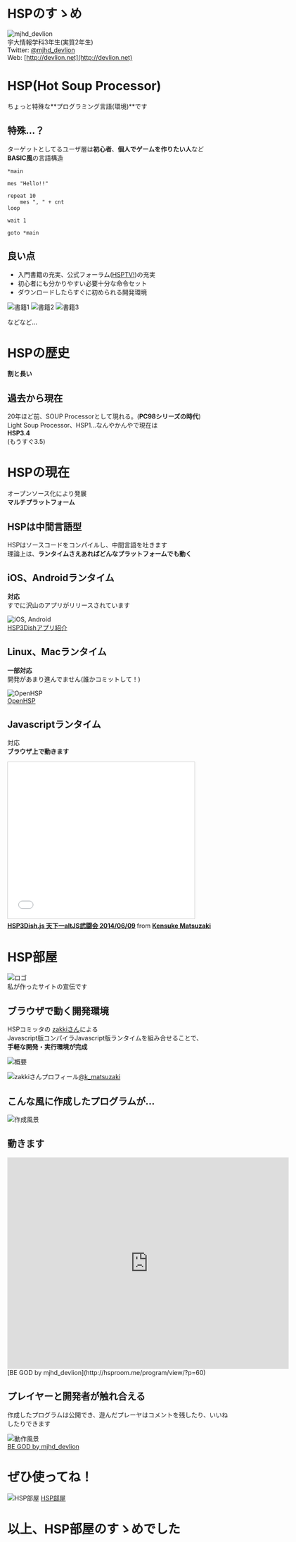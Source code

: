 # HSPのすゝめ

![mjhd_devlion](images/twitter_profile.png)  
宇大情報学科3年生(実質2年生)  
Twitter: [@mjhd_devlion](https://twitter.com/mjhd_devlion/)  
Web: [http://devlion.net](http://devlion.net)

# HSP(Hot Soup Processor)
ちょっと特殊な**プログラミング言語(環境)**です  

## 特殊…？
ターゲットとしてるユーザ層は**初心者**、**個人でゲームを作りたい人**など    
**BASIC風**の言語構造  
  
    *main

    mes "Hello!!"

    repeat 10
        mes ", " + cnt
    loop

    wait 1

    goto *main

## 良い点
* 入門書籍の充実、公式フォーラム([HSPTV!](http://hsp.tv))の充実    
* 初心者にも分かりやすい必要十分な命令セット    
* ダウンロードしたらすぐに初められる開発環境  

![書籍1](images/book1.png)
![書籍2](images/book2.png)
![書籍3](images/book3.png)  

などなど…

# HSPの歴史
**割と長い**  

## 過去から現在
20年ほど前、SOUP Processorとして現れる。(**PC98シリーズの時代**)  
Light Soup Processor、HSP1…なんやかんやで現在は  
**HSP3.4**  
(もうすぐ3.5)

# HSPの現在
オープンソース化により発展  
**マルチプラットフォーム**  

## HSPは中間言語型
HSPはソースコードをコンパイルし、中間言語を吐きます  
理論上は、**ランタイムさえあればどんなプラットフォームでも動く**

## iOS、Androidランタイム
**対応**  
すでに沢山のアプリがリリースされています  

![iOS, Android](images/ios_android.png)  
[HSP3Dishアプリ紹介](http://hsp.tv/make/applist.html)

## Linux、Macランタイム
**一部対応**  
開発があまり進んでません(誰かコミットして！)  

![OpenHSP](images/openhsp.png)  
[OpenHSP](http://dev.onionsoft.net/trac/openhsp/)  

## Javascriptランタイム
対応  
**ブラウザ上で動きます**  
<iframe src="//www.slideshare.net/slideshow/embed_code/key/jwVnzFa6OiLNnq" width="425" height="355" frameborder="0" marginwidth="0" marginheight="0" scrolling="no" style="border:1px solid #CCC; border-width:1px; margin-bottom:5px; max-width: 100%;" allowfullscreen> </iframe> <div style="margin-bottom:5px"> <strong> <a href="//www.slideshare.net/KensukeMatsuzaki/hsp3dishjs-altjslite" title="HSP3Dish.js 天下一altJS武闘会 2014/06/09" target="_blank">HSP3Dish.js 天下一altJS武闘会 2014/06/09</a> </strong> from <strong><a href="//www.slideshare.net/KensukeMatsuzaki" target="_blank">Kensuke Matsuzaki</a></strong> </div>

# HSP部屋
![ロゴ](images/logo.png)  
私が作ったサイトの宣伝です  

## ブラウザで動く開発環境
HSPコミッタの  [zakkiさん](https://twitter.com/k_matsuzaki)による  
Javascript版コンパイラJavascript版ランタイムを組み合せることで、  
**手軽な開発・実行環境が完成**

![概要](images/hsp3dish.png)  

![zakkiさんプロフィール](images/zakki_profile.png)[@k_matsuzaki](https://twitter.com/k_matsuzaki)

## こんな風に作成したプログラムが…
![作成風景](images/editing.png)

## 動きます
<iframe src="http://hsproom.me/program/remote_view/?p=60" width=640 height=480 frameborder=0 scrolling="no"></iframe>
[BE GOD by mjhd_devlion](http://hsproom.me/program/view/?p=60)

## プレイヤーと開発者が触れ合える
作成したプログラムは公開でき、遊んだプレーヤはコメントを残したり、いいねしたりできます

![動作風景](images/playing.png)  
[BE GOD by mjhd_devlion](http://hsproom.me/program/view/?p=60)

# ぜひ使ってね！
![HSP部屋](images/HSPROOM.png)
[HSP部屋](http://hsproom.me)

# 以上、HSP部屋のすゝめでした
